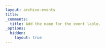 ```yaml
---
layout: archive-events
title:
_comments:
  title: Add the name for the event lable.
_options:
  hidden:
    layout: true
---
```

